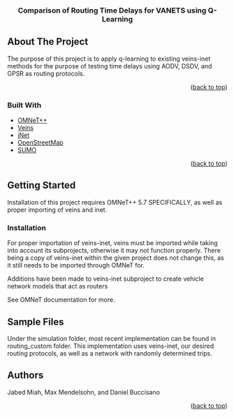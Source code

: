 <div id="top"></div>

<h3 align="center">Comparison of Routing Time Delays for VANETS using Q-Learning</h3>


<!-- ABOUT THE PROJECT -->
## About The Project

The purpose of this project is to apply q-learning to existing veins-inet methods for the purpose of testing time delays using AODV, DSDV, and GPSR as routing protocols.

<p align="right">(<a href="#top">back to top</a>)</p>



### Built With

* [OMNeT++](https://omnetpp.org/)
* [Veins](https://veins.car2x.org/)
* [iNet](https://inet.omnetpp.org/)
* [OpenStreetMap](https://inet.omnetpp.org/)
* [SUMO](https://sumo.dlr.de/docs/Networks/Import/OpenStreetMap.html)

<p align="right">(<a href="#top">back to top</a>)</p>



<!-- GETTING STARTED -->
## Getting Started

Installation of this project requires OMNeT++ 5.7 SPECIFICALLY, as well as proper importing of veins and inet.


### Installation

For proper importation of veins-inet, veins must be imported while taking into account its 
subprojects, otherwise it may not function properly. There being a copy of veins-inet within
the given project does not change this, as it still needs to be imported through OMNeT for.

Additions have been made to veins-inet subproject to create vehicle network models that 
act as routers

See OMNeT documentation for more.


## Sample Files

Under the simulation folder, most recent implementation can be found in routing_custom folder.
This implementation uses veins-inet, our desired routing protocols, as well as a network with
randomly determined trips.

## Authors

Jabed Miah, Max Mendelsohn, and Daniel Buccisano


<p align="right">(<a href="#top">back to top</a>)</p>


